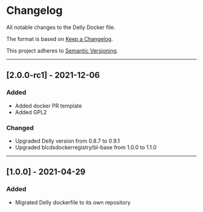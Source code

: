# Changelog
All notable changes to the Delly Docker file.

The format is based on [Keep a Changelog](https://keepachangelog.com/en/1.0.0/).

This project adheres to [Semantic Versioning](https://semver.org/spec/v2.0.0.html).

---

## [2.0.0-rc1] - 2021-12-06
### Added
- Added docker PR template
- Added GPL2

### Changed
- Upgraded Delly version from 0.8.7 to 0.9.1
- Upgraded blcdsdockerregistry/bl-base from 1.0.0 to 1.1.0 

---

## [1.0.0] - 2021-04-29
### Added
- Migrated Delly dockerfile to its own repository